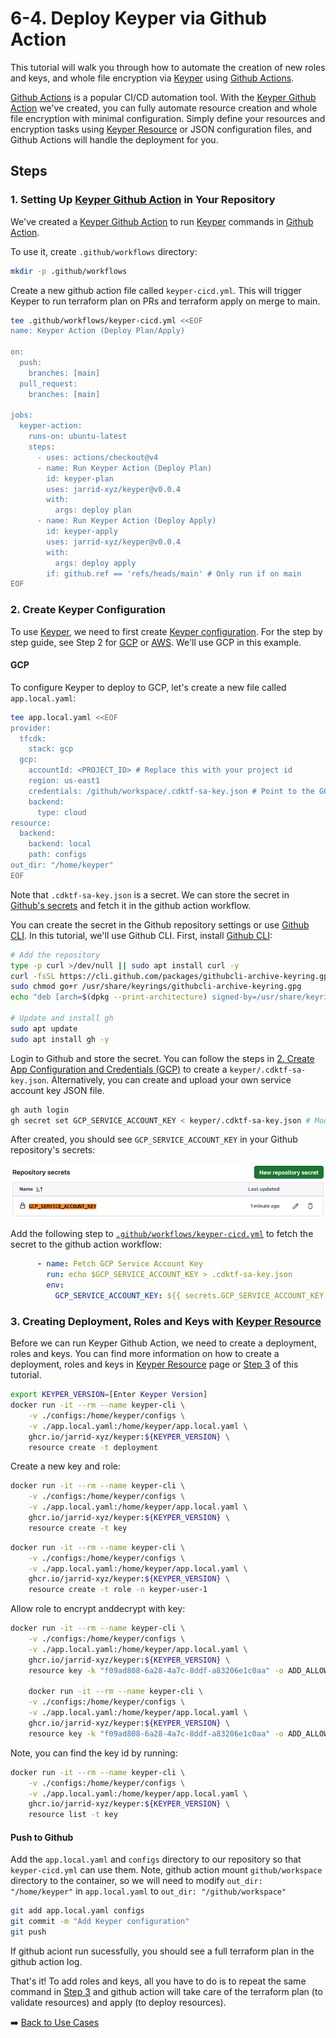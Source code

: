 # 6-4. Deploy Keyper via Github Action

This tutorial will walk you through how to automate the creation of new roles and keys, and whole file encryption via [Keyper](https://jarrid.xyz/keyper) using [Github Actions](https://docs.github.com/en/actions).

[Github Actions](https://docs.github.com/en/actions) is a popular CI/CD automation tool. With the [Keyper Github Action](https://github.com/marketplace/actions/keyper-action) we've created, you can fully automate resource creation and whole file encryption with minimal configuration. Simply define your resources and encryption tasks using [Keyper Resource](https://jarrid.xyz/keyper/resource/) or JSON configuration files, and Github Actions will handle the deployment for you.

## Steps

### 1. Setting Up [Keyper Github Action](https://github.com/marketplace/actions/keyper-action) in Your Repository

We've created a [Keyper Github Action](https://github.com/marketplace/actions/keyper-action) to run [Keyper](https://jarrid.xyz/keyper) commands in [Github Action](https://docs.github.com/en/actions).

To use it, create `.github/workflows` directory:

```sh {"cwd":"../../","id":"01J89JFBT83EN3MEZR8M5YCT0R"}
mkdir -p .github/workflows
```

Create a new github action file called `keyper-cicd.yml`. This will trigger Keyper to run terraform plan on PRs and terraform apply on merge to main.

```sh {"cwd":"../../","id":"01J8BNZXMK7R6QX1XSZJGBW294"}
tee .github/workflows/keyper-cicd.yml <<EOF
name: Keyper Action (Deploy Plan/Apply)

on:
  push:
    branches: [main]
  pull_request:
    branches: [main]

jobs:
  keyper-action:
    runs-on: ubuntu-latest
    steps:
      - uses: actions/checkout@v4
      - name: Run Keyper Action (Deploy Plan)
        id: keyper-plan
        uses: jarrid-xyz/keyper@v0.0.4
        with:
          args: deploy plan
      - name: Run Keyper Action (Deploy Apply)
        id: keyper-apply
        uses: jarrid-xyz/keyper@v0.0.4
        with:
          args: deploy apply
        if: github.ref == 'refs/heads/main' # Only run if on main
EOF
```

### 2. Create Keyper Configuration

To use [Keyper](https://jarrid.xyz/keyper), we need to first create [Keyper configuration](https://jarrid.xyz/keyper/configuration/). For the step by step guide, see Step 2 for [GCP](../../2-create-app-configuration-and-credentials-gcp/README.md) or [AWS](../../2-create-app-configuration-and-credentials-aws/README.md). We'll use GCP in this example.

#### GCP

To configure Keyper to deploy to GCP, let's create a new file called `app.local.yaml`:

```sh {"cwd":"../../","id":"01J8BZG51NVH7H0P1MF14QYAFP"}
tee app.local.yaml <<EOF
provider:
  tfcdk:
    stack: gcp
  gcp:
    accountId: <PROJECT_ID> # Replace this with your project id
    region: us-east1
    credentials: /github/workspace/.cdktf-sa-key.json # Point to the GCP service account key JSON file
    backend:
      type: cloud
resource:
  backend:
    backend: local
    path: configs
out_dir: "/home/keyper"
EOF
```

Note that `.cdktf-sa-key.json` is a secret. We can store the secret in [Github's secrets](https://docs.github.com/en/actions/security-guides/encrypted-secrets) and fetch it in the github action workflow.

You can create the secret in the Github repository settings or use [Github CLI](https://cli.github.com/). In this tutorial, we'll use Github CLI. First, install [Github CLI](https://cli.github.com/):

```sh {"id":"01J8ECSXXH1TH043XEVTS4FZXA"}
# Add the repository
type -p curl >/dev/null || sudo apt install curl -y
curl -fsSL https://cli.github.com/packages/githubcli-archive-keyring.gpg | sudo dd of=/usr/share/keyrings/githubcli-archive-keyring.gpg
sudo chmod go+r /usr/share/keyrings/githubcli-archive-keyring.gpg
echo "deb [arch=$(dpkg --print-architecture) signed-by=/usr/share/keyrings/githubcli-archive-keyring.gpg] https://cli.github.com/packages stable main" | sudo tee /etc/apt/sources.list.d/github-cli.list > /dev/null

# Update and install gh
sudo apt update
sudo apt install gh -y
```

Login to Github and store the secret. You can follow the steps in [2. Create App Configuration and Credentials (GCP)](../../2-create-app-configuration-and-credentials-gcp/README.md) to create a `keyper/.cdktf-sa-key.json`. Alternatively, you can create and upload your own service account key JSON file.

```sh {"cwd":"../../","id":"01J8ECSXXH1TH043XEVYPTD0DR"}
gh auth login
gh secret set GCP_SERVICE_ACCOUNT_KEY < keyper/.cdktf-sa-key.json # Modify the file path to use your own key
```

After created, you should see `GCP_SERVICE_ACCOUNT_KEY` in your Github repository's secrets:

![Github Repository Secrets](./github-repository-secrets.png)

Add the following step to [`.github/workflows/keyper-cicd.yml`](../../.github/workflows/keyper-cicd.yml) to fetch the secret to the github action workflow:

```yml {"id":"01J8ECSXXH1TH043XEVZP2RBBR"}
      - name: Fetch GCP Service Account Key
        run: echo $GCP_SERVICE_ACCOUNT_KEY > .cdktf-sa-key.json
        env:
          GCP_SERVICE_ACCOUNT_KEY: ${{ secrets.GCP_SERVICE_ACCOUNT_KEY }}
```

### 3. Creating Deployment, Roles and Keys with [Keyper Resource](https://jarrid.xyz/keyper/resource/)

Before we can run Keyper Github Action, we need to create a deployment, roles and keys. You can find more information on how to create a deployment, roles and keys in [Keyper Resource](https://jarrid.xyz/keyper/resource/) page or [Step 3](../../3-create-deployment-role-and-key/README.md) of this tutorial.

```sh {"cwd":"../../","id":"01J8ECSXXH1TH043XEW267NYZZ"}
export KEYPER_VERSION=[Enter Keyper Version]
docker run -it --rm --name keyper-cli \
    -v ./configs:/home/keyper/configs \
    -v ./app.local.yaml:/home/keyper/app.local.yaml \
    ghcr.io/jarrid-xyz/keyper:${KEYPER_VERSION} \
    resource create -t deployment
```

Create a new key and role:

```sh {"cwd":"../../","id":"01J8H350YAW5W5GQ4DFM9HEYXT"}
docker run -it --rm --name keyper-cli \
    -v ./configs:/home/keyper/configs \
    -v ./app.local.yaml:/home/keyper/app.local.yaml \
    ghcr.io/jarrid-xyz/keyper:${KEYPER_VERSION} \
    resource create -t key
```

```sh {"cwd":"../../","id":"01J8H350YAW5W5GQ4DFNHSS3RG"}
docker run -it --rm --name keyper-cli \
    -v ./configs:/home/keyper/configs \
    -v ./app.local.yaml:/home/keyper/app.local.yaml \
    ghcr.io/jarrid-xyz/keyper:${KEYPER_VERSION} \
    resource create -t role -n keyper-user-1
```

Allow role to encrypt anddecrypt with key:

```sh {"cwd":"../../","id":"01J8H95BXECQY44GT9BMXNEPJC"}
docker run -it --rm --name keyper-cli \
    -v ./configs:/home/keyper/configs \
    -v ./app.local.yaml:/home/keyper/app.local.yaml \
    ghcr.io/jarrid-xyz/keyper:${KEYPER_VERSION} \
    resource key -k "f09ad808-6a28-4a7c-8ddf-a83206e1c0aa" -o ADD_ALLOW_DECRYPT -r keyper-user-1

    docker run -it --rm --name keyper-cli \
    -v ./configs:/home/keyper/configs \
    -v ./app.local.yaml:/home/keyper/app.local.yaml \
    ghcr.io/jarrid-xyz/keyper:${KEYPER_VERSION} \
    resource key -k "f09ad808-6a28-4a7c-8ddf-a83206e1c0aa" -o ADD_ALLOW_ENCRYPT -r keyper-user-1
```

Note, you can find the key id by running:

```sh {"cwd":"../../","id":"01J8H95BXECQY44GT9BQ81CKB8"}
docker run -it --rm --name keyper-cli \
    -v ./configs:/home/keyper/configs \
    -v ./app.local.yaml:/home/keyper/app.local.yaml \
    ghcr.io/jarrid-xyz/keyper:${KEYPER_VERSION} \
    resource list -t key
```

#### Push to Github

Add the `app.local.yaml` and `configs` directory to our repository so that `keyper-cicd.yml` can use them. Note, github action mount `github/workspace` directory to the container, so we will need to modify `out_dir: "/home/keyper"` in `app.local.yaml` to `out_dir: "/github/workspace"`

```sh {"cwd":"../../","id":"01J8H350YAW5W5GQ4DFPZ0P6YA"}
git add app.local.yaml configs
git commit -m "Add Keyper configuration"
git push
```

If github aciont run sucessfully, you should see a full terraform plan in the github action log.

That's it! To add roles and keys, all you have to do is to repeat the same command in [Step 3](#3-creating-deployment-roles-and-keys-with-keyper-resource) and github action will take care of the terraform plan (to validate resources) and apply (to deploy resources).

➡️ [Back to Use Cases](../README.md)